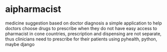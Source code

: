 # aipharmacist
medicine suggestion based on doctor diagnosis
a simple application to help doctors choose drugs to prescribe when they do not have easy access to pharmacist
in cone countries, prescription and dispensing are not separate, thus clinicians need to prescribe for their patients
using pyhealth, python, maybe django 
